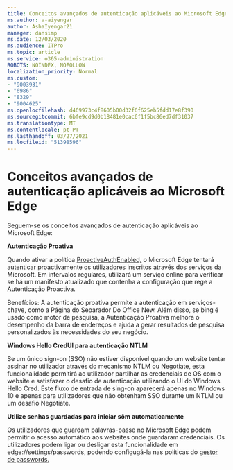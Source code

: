 ```yaml
---
title: Conceitos avançados de autenticação aplicáveis ao Microsoft Edge
ms.author: v-aiyengar
author: AshaIyengar21
manager: dansimp
ms.date: 12/03/2020
ms.audience: ITPro
ms.topic: article
ms.service: o365-administration
ROBOTS: NOINDEX, NOFOLLOW
localization_priority: Normal
ms.custom:
- "9003931"
- "6986"
- "8329"
- "9004625"
ms.openlocfilehash: d469973c4f8605b00d32f6f625eb5fdd17e8f390
ms.sourcegitcommit: 6bfe9cd9d0b18481e0cac6f1f5bc86ed7df31037
ms.translationtype: MT
ms.contentlocale: pt-PT
ms.lasthandoff: 03/27/2021
ms.locfileid: "51398596"
---
```

# <a name="advanced-authentication-concepts-applicable-to-microsoft-edge"></a>Conceitos avançados de autenticação aplicáveis ao Microsoft Edge

Seguem-se os conceitos avançados de autenticação aplicáveis ao Microsoft Edge:

**Autenticação Proativa**

Quando ativar a política [ProactiveAuthEnabled,](https://go.microsoft.com/fwlink/?linkid=2134621) o Microsoft Edge tentará autenticar proactivamente os utilizadores inscritos através dos serviços da Microsoft. Em intervalos regulares, utilizará um serviço online para verificar se há um manifesto atualizado que contenha a configuração que rege a Autenticação Proactiva.

Benefícios: A autenticação proativa permite a autenticação em serviços-chave, como a Página do Separador Do Office New. Além disso, se bing é usado como motor de pesquisa, a Autenticação Proativa melhora o desempenho da barra de endereços e ajuda a gerar resultados de pesquisa personalizados às necessidades do seu negócio.

**Windows Hello CredUI para autenticação NTLM**

Se um único sign-on (SSO) não estiver disponível quando um website tentar assinar no utilizador através do mecanismo NTLM ou Negotiate, esta funcionalidade permitirá ao utilizador partilhar as credenciais de OS com o website e satisfazer o desafio de autenticação utilizando o UI do Windows Hello Cred. Este fluxo de entrada de sing-on aparecerá apenas no Windows 10 e apenas para utilizadores que não obtenham SSO durante um NTLM ou um desafio Negotiate.

**Utilize senhas guardadas para iniciar sôm automaticamente**

Os utilizadores que guardam palavras-passe no Microsoft Edge podem permitir o acesso automático aos websites onde guardaram credenciais. Os utilizadores podem ligar ou desligar esta funcionalidade em edge://settings/passwords, podendo configugá-la nas políticas do [gestor de passwords.](https://go.microsoft.com/fwlink/?linkid=2134622)
